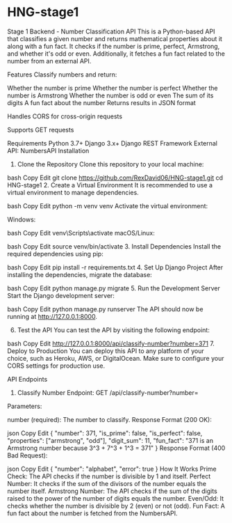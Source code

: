 # HNG-stage1

Stage 1 Backend - Number Classification API
This is a Python-based API that classifies a given number and returns mathematical properties about it along with a fun fact. It checks if the number is prime, perfect, Armstrong, and whether it's odd or even. Additionally, it fetches a fun fact related to the number from an external API.

Features
Classify numbers and return:

Whether the number is prime
Whether the number is perfect
Whether the number is Armstrong
Whether the number is odd or even
The sum of its digits
A fun fact about the number
Returns results in JSON format

Handles CORS for cross-origin requests

Supports GET requests

Requirements
Python 3.7+
Django 3.x+
Django REST Framework
External API: NumbersAPI
Installation
1. Clone the Repository
Clone this repository to your local machine:

bash
Copy
Edit
git clone https://github.com/RexDavid06/HNG-stage1.git
cd HNG-stage1
2. Create a Virtual Environment
It is recommended to use a virtual environment to manage dependencies.

bash
Copy
Edit
python -m venv venv
Activate the virtual environment:

Windows:

bash
Copy
Edit
venv\Scripts\activate
macOS/Linux:

bash
Copy
Edit
source venv/bin/activate
3. Install Dependencies
Install the required dependencies using pip:

bash
Copy
Edit
pip install -r requirements.txt
4. Set Up Django Project
After installing the dependencies, migrate the database:

bash
Copy
Edit
python manage.py migrate
5. Run the Development Server
Start the Django development server:

bash
Copy
Edit
python manage.py runserver
The API should now be running at http://127.0.0.1:8000.

6. Test the API
You can test the API by visiting the following endpoint:

bash
Copy
Edit
http://127.0.0.1:8000/api/classify-number?number=371
7. Deploy to Production
You can deploy this API to any platform of your choice, such as Heroku, AWS, or DigitalOcean. Make sure to configure your CORS settings for production use.

API Endpoints
1. Classify Number
Endpoint: GET /api/classify-number?number=<number>

Parameters:

number (required): The number to classify.
Response Format (200 OK):

json
Copy
Edit
{
    "number": 371,
    "is_prime": false,
    "is_perfect": false,
    "properties": ["armstrong", "odd"],
    "digit_sum": 11,
    "fun_fact": "371 is an Armstrong number because 3^3 + 7^3 + 1^3 = 371"
}
Response Format (400 Bad Request):

json
Copy
Edit
{
    "number": "alphabet",
    "error": true
}
How It Works
Prime Check: The API checks if the number is divisible by 1 and itself.
Perfect Number: It checks if the sum of the divisors of the number equals the number itself.
Armstrong Number: The API checks if the sum of the digits raised to the power of the number of digits equals the number.
Even/Odd: It checks whether the number is divisible by 2 (even) or not (odd).
Fun Fact: A fun fact about the number is fetched from the NumbersAPI.
